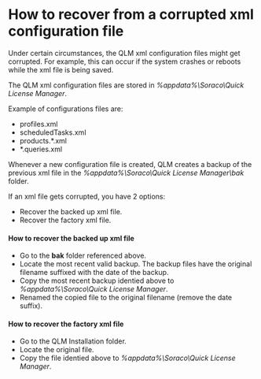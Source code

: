 # How to recover from a corrupted xml configuration file

Under certain circumstances, the QLM xml configuration files might get corrupted. For example, this can occur if the system crashes or reboots while the xml file is being saved.

The QLM xml configuration files are stored in _%appdata%\Soraco\Quick License Manager_.

Example of configurations files are:

* profiles.xml
* scheduledTasks.xml
* products.\*.xml
* \*.queries.xml

Whenever a new configuration file is created, QLM creates a backup of the previous xml file in the _%appdata%\Soraco\Quick License Manager\bak_ folder.&#x20;

If an xml file gets corrupted, you have 2 options:

* Recover the backed up xml file.
* Recover the factory xml file.

#### How to recover the backed up xml file

* Go to the **bak** folder referenced above.
* Locate the most recent valid backup. The backup files have the original filename suffixed with the date of the backup.
* Copy the most recent backup identied above to _%appdata%\Soraco\Quick License Manager_.
* Renamed the copied file to the original filename (remove the date suffix).

#### How to recover the factory xml file

* Go to the QLM Installation folder.
* Locate the original file.
* Copy the file identied above to _%appdata%\Soraco\Quick License Manager_.
